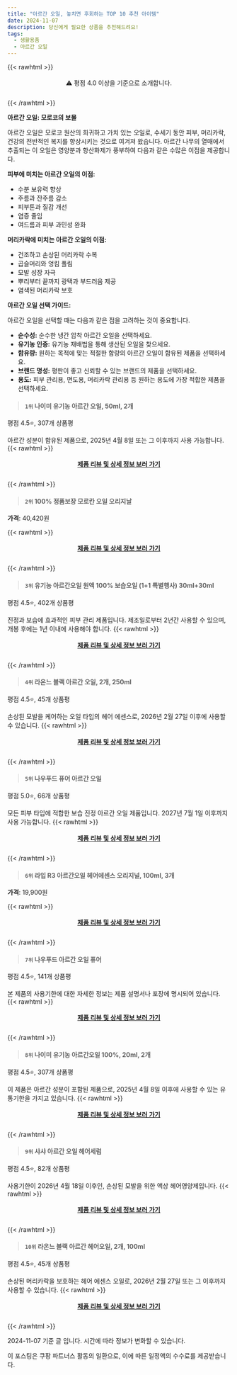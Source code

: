 ```yaml
---
title: "아르간 오일, 놓치면 후회하는 TOP 10 추천 아이템"
date: 2024-11-07
description: 당신에게 필요한 상품을 추천해드려요!
tags:
  - 생활용품
  - 아르간 오일
---
```

{{< rawhtml >}}<div class="toc" style="text-align: center; height: 50px; line-height: 2;">  <p>⚠️ 평점 4.0 이상을 기준으로 소개합니다.<br></p></div> {{< /rawhtml >}}

**아르간 오일: 모로코의 보물**

아르간 오일은 모로코 원산의 희귀하고 가치 있는 오일로, 수세기 동안 피부, 머리카락, 건강의 전반적인 복지를 향상시키는 것으로 여겨져 왔습니다. 아르간 나무의 열매에서 추출되는 이 오일은 영양분과 항산화제가 풍부하여 다음과 같은 수많은 이점을 제공합니다.

**피부에 미치는 아르간 오일의 이점:**

* 수분 보유력 향상
* 주름과 잔주름 감소
* 피부톤과 질감 개선
* 염증 줄임
* 여드름과 피부 과민성 완화

**머리카락에 미치는 아르간 오일의 이점:**

* 건조하고 손상된 머리카락 수복
* 곱슬머리와 엉킴 풀림
* 모발 성장 자극
* 뿌리부터 끝까지 광택과 부드러움 제공
* 염색된 머리카락 보호

**아르간 오일 선택 가이드:**

아르간 오일을 선택할 때는 다음과 같은 점을 고려하는 것이 중요합니다.

* **순수성:** 순수한 냉간 압착 아르간 오일을 선택하세요.
* **유기농 인증:** 유기농 재배법을 통해 생산된 오일을 찾으세요.
* **함유량:** 원하는 목적에 맞는 적절한 함량의 아르간 오일이 함유된 제품을 선택하세요.
* **브랜드 명성:** 평판이 좋고 신뢰할 수 있는 브랜드의 제품을 선택하세요.
* **용도:** 피부 관리용, 면도용, 머리카락 관리용 등 원하는 용도에 가장 적합한 제품을 선택하세요.


>#### `1위` 나이미 유기농 아르간 오일, 50ml, 2개
평점 4.5⭐, 307개 상품평

아르간 성분이 함유된 제품으로, 2025년 4월 8일 또는 그 이후까지 사용 가능합니다.
{{< rawhtml >}}<div class="toc" style="text-align: center; height: 50px; line-height: 2;"><p><b><a href="https://link.coupang.com/re/AFFSDP?lptag=AF5033054&pageKey=1797986722&itemId=3058729942&vendorItemId=71046706230&traceid=V0-153-5fde33bd84c9d503&clickBeacon=ea06fa10-9cee-11ef-93b1-61a15787a282%7E3&requestid=20241107185901403017613365&token=31850C%7CMIXED">제품 리뷰 및 상세 정보 보러 가기</a></b><br></p> </div>{{< /rawhtml >}}

>#### `2위` 100% 정품보장 모로칸 오일 오리지날

**가격**: 40,420원

{{< rawhtml >}}<div class="toc" style="text-align: center; height: 50px; line-height: 2;"><p><b><a href="https://link.coupang.com/re/AFFSDP?lptag=AF5033054&pageKey=7153496858&itemId=19987757315&vendorItemId=84044873786&traceid=V0-153-396c98db83a41674&requestid=20241107185901403017613365&token=31850C%7CMIXED">제품 리뷰 및 상세 정보 보러 가기</a></b><br></p></div>{{< /rawhtml >}}

>#### `3위` 유기농 아르간오일 원액 100% 보습오일 (1+1 특별행사) 30ml+30ml
평점 4.5⭐, 402개 상품평

진정과 보습에 효과적인 피부 관리 제품입니다. 제조일로부터 2년간 사용할 수 있으며, 개봉 후에는 1년 이내에 사용해야 합니다.
{{< rawhtml >}}<div class="toc" style="text-align: center; height: 50px; line-height: 2;"><p><b><a href="https://link.coupang.com/re/AFFSDP?lptag=AF5033054&pageKey=4771431389&itemId=6090723520&vendorItemId=73387138755&traceid=V0-153-096ee3ffcecec085&requestid=20241107185901403017613365&token=31850C%7CMIXED">제품 리뷰 및 상세 정보 보러 가기</a></b><br></p> </div>{{< /rawhtml >}}

>#### `4위` 라온느 블랙 아르간 오일, 2개, 250ml
평점 4.5⭐, 45개 상품평

손상된 모발을 케어하는 오일 타입의 헤어 에센스로, 2026년 2월 27일 이후에 사용할 수 있습니다.
{{< rawhtml >}}<div class="toc" style="text-align: center; height: 50px; line-height: 2;"><p><b><a href="https://link.coupang.com/re/AFFSDP?lptag=AF5033054&pageKey=8234655566&itemId=20815241464&vendorItemId=3968619908&traceid=V0-153-3f694a1b9fec8af1&clickBeacon=ea072120-9cee-11ef-9f8e-0a5d69418c0a%7E3&requestid=20241107185901403017613365&token=31850C%7CMIXED">제품 리뷰 및 상세 정보 보러 가기</a></b><br></p> </div>{{< /rawhtml >}}

>#### `5위` 나우푸드 퓨어 아르간 오일
평점 5.0⭐, 66개 상품평

모든 피부 타입에 적합한 보습 진정 아르간 오일 제품입니다. 2027년 7월 1일 이후까지 사용 가능합니다.
{{< rawhtml >}}<div class="toc" style="text-align: center; height: 50px; line-height: 2;"><p><b><a href="https://link.coupang.com/re/AFFSDP?lptag=AF5033054&pageKey=8393744736&itemId=400872&vendorItemId=3088278043&traceid=V0-153-db11f3d13bf24734&requestid=20241107185901403017613365&token=31850C%7CMIXED">제품 리뷰 및 상세 정보 보러 가기</a></b><br></p> </div>{{< /rawhtml >}}

>#### `6위` 라입 R3 아르간오일 헤어에센스 오리지널, 100ml, 3개

**가격**: 19,900원

{{< rawhtml >}}<div class="toc" style="text-align: center; height: 50px; line-height: 2;"><p><b><a href="https://link.coupang.com/re/AFFSDP?lptag=AF5033054&pageKey=7099273244&itemId=17716385746&vendorItemId=84317139297&traceid=V0-153-f94465d73130553d&clickBeacon=ea072120-9cee-11ef-be9a-277535782a3c%7E3&requestid=20241107185901403017613365&token=31850C%7CMIXED">제품 리뷰 및 상세 정보 보러 가기</a></b><br></p></div>{{< /rawhtml >}}

>#### `7위` 나우푸드 아르간 오일 퓨어
평점 4.5⭐, 141개 상품평

본 제품의 사용기한에 대한 자세한 정보는 제품 설명서나 포장에 명시되어 있습니다.
{{< rawhtml >}}<div class="toc" style="text-align: center; height: 50px; line-height: 2;"><p><b><a href="https://link.coupang.com/re/AFFSDP?lptag=AF5033054&pageKey=6585638870&itemId=14947580540&vendorItemId=3215056515&traceid=V0-153-517edb1718c1e541&requestid=20241107185901403017613365&token=31850C%7CMIXED">제품 리뷰 및 상세 정보 보러 가기</a></b><br></p> </div>{{< /rawhtml >}}

>#### `8위` 나이미 유기농 아르간오일 100%, 20ml, 2개
평점 4.5⭐, 307개 상품평

이 제품은 아르간 성분이 포함된 제품으로, 2025년 4월 8일 이후에 사용할 수 있는 유통기한을 가지고 있습니다.
{{< rawhtml >}}<div class="toc" style="text-align: center; height: 50px; line-height: 2;"><p><b><a href="https://link.coupang.com/re/AFFSDP?lptag=AF5033054&pageKey=1797986722&itemId=3058729941&vendorItemId=71046706212&traceid=V0-153-5fde33bd84c9d503&clickBeacon=ea072120-9cee-11ef-9115-80abb5a84f90%7E3&requestid=20241107185901403017613365&token=31850C%7CMIXED">제품 리뷰 및 상세 정보 보러 가기</a></b><br></p> </div>{{< /rawhtml >}}

>#### `9위` 샤샤 아르간 오일 헤어세럼
평점 4.5⭐, 82개 상품평

사용기한이 2026년 4월 18일 이후인, 손상된 모발을 위한 액상 헤어영양제입니다.
{{< rawhtml >}}<div class="toc" style="text-align: center; height: 50px; line-height: 2;"><p><b><a href="https://link.coupang.com/re/AFFSDP?lptag=AF5033054&pageKey=6096547421&itemId=17085100054&vendorItemId=91050318888&traceid=V0-153-ed023716fe54228a&requestid=20241107185901403017613365&token=31850C%7CMIXED">제품 리뷰 및 상세 정보 보러 가기</a></b><br></p> </div>{{< /rawhtml >}}

>#### `10위` 라온느 블랙 아르간 헤어오일, 2개, 100ml
평점 4.5⭐, 45개 상품평

손상된 머리카락을 보호하는 헤어 에센스 오일로, 2026년 2월 27일 또는 그 이후까지 사용할 수 있습니다.
{{< rawhtml >}}<div class="toc" style="text-align: center; height: 50px; line-height: 2;"><p><b><a href="https://link.coupang.com/re/AFFSDP?lptag=AF5033054&pageKey=8234655566&itemId=23703269127&vendorItemId=3031287626&traceid=V0-153-3f694a1b9fec8af1&clickBeacon=ea072120-9cee-11ef-8481-fc14a70e54c3%7E3&requestid=20241107185901403017613365&token=31850C%7CMIXED">제품 리뷰 및 상세 정보 보러 가기</a></b><br></p> </div>{{< /rawhtml >}}


2024-11-07 기준 글 입니다.
시간에 따라 정보가 변화할 수 있습니다.

이 포스팅은 쿠팡 파트너스 활동의 일환으로, 이에 따른 일정액의 수수료를 제공받습니다.